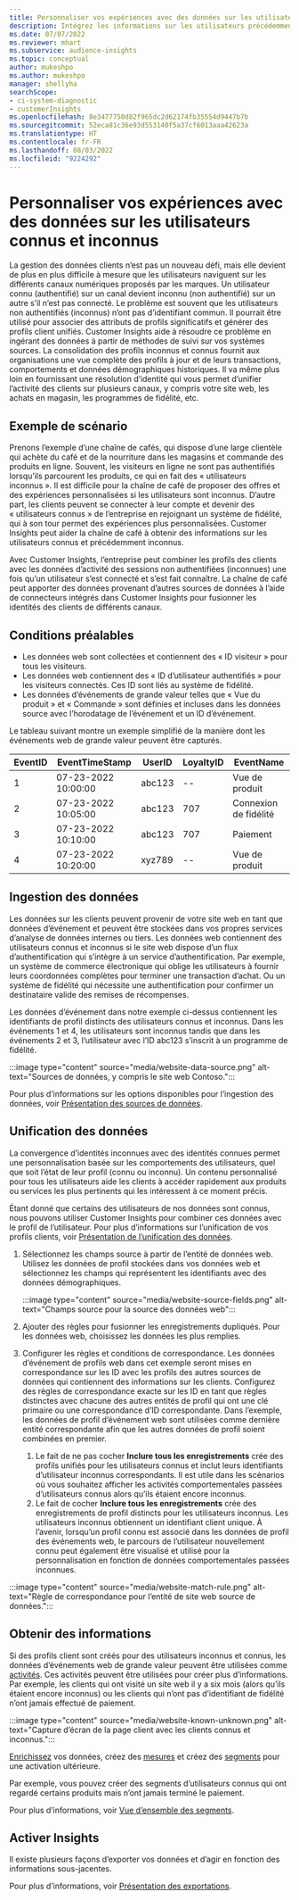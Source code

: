 ```yaml
---
title: Personnaliser vos expériences avec des données sur les utilisateurs connus et inconnus
description: Intégrez les informations sur les utilisateurs précédemment inconnus lorsque vous connaissez leur identité.
ms.date: 07/07/2022
ms.reviewer: mhart
ms.subservice: audience-insights
ms.topic: conceptual
author: mukeshpo
ms.author: mukeshpo
manager: shellyha
searchScope:
- ci-system-diagnostic
- customerInsights
ms.openlocfilehash: 8e3477750d82f965dc2d62174fb35554d9447b7b
ms.sourcegitcommit: 52eca81c36e93d553140f5a37cf6013aaa42623a
ms.translationtype: HT
ms.contentlocale: fr-FR
ms.lasthandoff: 08/03/2022
ms.locfileid: "9224292"
---
```

# <a name="personalize-your-experiences-with-data-about-known-and-unknown-users"></a>Personnaliser vos expériences avec des données sur les utilisateurs connus et inconnus

La gestion des données clients n’est pas un nouveau défi, mais elle devient de plus en plus difficile à mesure que les utilisateurs naviguent sur les différents canaux numériques proposés par les marques. Un utilisateur connu (authentifié) sur un canal devient inconnu (non authentifié) sur un autre s’il n’est pas connecté. Le problème est souvent que les utilisateurs non authentifiés (inconnus) n’ont pas d’identifiant commun. Il pourrait être utilisé pour associer des attributs de profils significatifs et générer des profils client unifiés. Customer Insights aide à résoudre ce problème en ingérant des données à partir de méthodes de suivi sur vos systèmes sources. La consolidation des profils inconnus et connus fournit aux organisations une vue complète des profils à jour et de leurs transactions, comportements et données démographiques historiques. Il va même plus loin en fournissant une résolution d’identité qui vous permet d’unifier l’activité des clients sur plusieurs canaux, y compris votre site web, les achats en magasin, les programmes de fidélité, etc.

## <a name="sample-scenario"></a>Exemple de scénario

Prenons l’exemple d’une chaîne de cafés, qui dispose d’une large clientèle qui achète du café et de la nourriture dans les magasins et commande des produits en ligne. Souvent, les visiteurs en ligne ne sont pas authentifiés lorsqu’ils parcourent les produits, ce qui en fait des « utilisateurs inconnus ». Il est difficile pour la chaîne de café de proposer des offres et des expériences personnalisées si les utilisateurs sont inconnus. D’autre part, les clients peuvent se connecter à leur compte et devenir des « utilisateurs connus » de l’entreprise en rejoignant un système de fidélité, qui à son tour permet des expériences plus personnalisées. Customer Insights peut aider la chaîne de café à obtenir des informations sur les utilisateurs connus et précédemment inconnus.

Avec Customer Insights, l’entreprise peut combiner les profils des clients avec les données d’activité des sessions non authentifiées (inconnues) une fois qu’un utilisateur s’est connecté et s’est fait connaître. La chaîne de café peut apporter des données provenant d’autres sources de données à l’aide de connecteurs intégrés dans Customer Insights pour fusionner les identités des clients de différents canaux.

## <a name="prerequisites"></a>Conditions préalables

- Les données web sont collectées et contiennent des « ID visiteur » pour tous les visiteurs.
- Les données web contiennent des « ID d’utilisateur authentifiés » pour les visiteurs connectés. Ces ID sont liés au système de fidélité.
- Les données d’événements de grande valeur telles que « Vue du produit » et « Commande » sont définies et incluses dans les données source avec l’horodatage de l’événement et un ID d’événement.

Le tableau suivant montre un exemple simplifié de la manière dont les événements web de grande valeur peuvent être capturés.

|EventID|EventTimeStamp|UserID|LoyaltyID|EventName|
|--|--|--|--|--|
|1|07-23-2022 10:00:00|abc123|--|Vue de produit|
|2|07-23-2022 10:05:00|abc123|707|Connexion de fidélité|
|3|07-23-2022 10:10:00|abc123|707|Paiement|
|4|07-23-2022 10:20:00|xyz789|--|Vue de produit|

## <a name="data-ingestion"></a>Ingestion des données

Les données sur les clients peuvent provenir de votre site web en tant que données d’événement et peuvent être stockées dans vos propres services d’analyse de données internes ou tiers. Les données web contiennent des utilisateurs connus et inconnus si le site web dispose d’un flux d’authentification qui s’intègre à un service d’authentification. Par exemple, un système de commerce électronique qui oblige les utilisateurs à fournir leurs coordonnées complètes pour terminer une transaction d’achat. Ou un système de fidélité qui nécessite une authentification pour confirmer un destinataire valide des remises de récompenses.

Les données d’événement dans notre exemple ci-dessus contiennent les identifiants de profil distincts des utilisateurs connus et inconnus. Dans les événements 1 et 4, les utilisateurs sont inconnus tandis que dans les événements 2 et 3, l’utilisateur avec l’ID abc123 s’inscrit à un programme de fidélité.

:::image type="content" source="media/website-data-source.png" alt-text="Sources de données, y compris le site web Contoso.":::

Pour plus d’informations sur les options disponibles pour l’ingestion des données, voir [Présentation des sources de données](data-sources.md).

## <a name="data-unification"></a>Unification des données

La convergence d’identités inconnues avec des identités connues permet une personnalisation basée sur les comportements des utilisateurs, quel que soit l’état de leur profil (connu ou inconnu). Un contenu personnalisé pour tous les utilisateurs aide les clients à accéder rapidement aux produits ou services les plus pertinents qui les intéressent à ce moment précis.

Étant donné que certains des utilisateurs de nos données sont connus, nous pouvons utiliser Customer Insights pour combiner ces données avec le profil de l’utilisateur. Pour plus d’informations sur l’unification de vos profils clients, voir [Présentation de l’unification des données](data-unification.md).

1. Sélectionnez les champs source à partir de l’entité de données web. Utilisez les données de profil stockées dans vos données web et sélectionnez les champs qui représentent les identifiants avec des données démographiques.

   :::image type="content" source="media/website-source-fields.png" alt-text="Champs source pour la source des données web":::

1. Ajouter des règles pour fusionner les enregistrements dupliqués. Pour les données web, choisissez les données les plus remplies.

1. Configurer les règles et conditions de correspondance. Les données d’événement de profils web dans cet exemple seront mises en correspondance sur les ID avec les profils des autres sources de données qui contiennent des informations sur les clients. Configurez des règles de correspondance exacte sur les ID en tant que règles distinctes avec chacune des autres entités de profil qui ont une clé primaire ou une correspondance d’ID correspondante. Dans l’exemple, les données de profil d’événement web sont utilisées comme dernière entité correspondante afin que les autres données de profil soient combinées en premier.
   1. Le fait de ne pas cocher **Inclure tous les enregistrements** crée des profils unifiés pour les utilisateurs connus et inclut leurs identifiants d’utilisateur inconnus correspondants. Il est utile dans les scénarios où vous souhaitez afficher les activités comportementales passées d’utilisateurs connus alors qu’ils étaient encore inconnus.
   1. Le fait de cocher **Inclure tous les enregistrements** crée des enregistrements de profil distincts pour les utilisateurs inconnus. Les utilisateurs inconnus obtiennent un identifiant client unique. À l’avenir, lorsqu’un profil connu est associé dans les données de profil des événements web, le parcours de l’utilisateur nouvellement connu peut également être visualisé et utilisé pour la personnalisation en fonction de données comportementales passées inconnues.

:::image type="content" source="media/website-match-rule.png" alt-text="Règle de correspondance pour l’entité de site web source de données.":::

## <a name="get-insights"></a>Obtenir des informations

Si des profils client sont créés pour des utilisateurs inconnus et connus, les données d’événements web de grande valeur peuvent être utilisées comme [activités](activities.md). Ces activités peuvent être utilisées pour créer plus d’informations. Par exemple, les clients qui ont visité un site web il y a six mois (alors qu’ils étaient encore inconnus) ou les clients qui n’ont pas d’identifiant de fidélité n’ont jamais effectué de paiement.

:::image type="content" source="media/website-known-unknown.png" alt-text="Capture d’écran de la page client avec les clients connus et inconnus.":::

[Enrichissez](enrichment-hub.md) vos données, créez des [mesures](measures.md) et créez des [segments](segments.md) pour une activation ultérieure.

Par exemple, vous pouvez créer des segments d’utilisateurs connus qui ont regardé certains produits mais n’ont jamais terminé le paiement.

Pour plus d’informations, voir [Vue d’ensemble des segments](segments.md).

## <a name="activate-insights"></a>Activer Insights

Il existe plusieurs façons d’exporter vos données et d’agir en fonction des informations sous-jacentes.

Pour plus d’informations, voir [Présentation des exportations](export-destinations.md).
